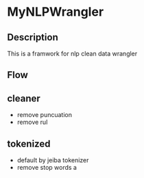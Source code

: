 # MyNLPWrangler

## Description
This is a framwork for nlp clean data wrangler


## Flow
## cleaner
- remove puncuation
- remove rul

## tokenized
- default by jeiba tokenizer 
- remove stop words 
a
